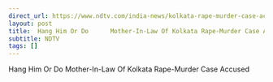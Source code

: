 ```yaml
---
direct_url: https://www.ndtv.com/india-news/kolkata-rape-murder-case-accused-sanjay-roy-mother-in-law-says-hang-him-6374503
layout: post
title:  Hang Him Or Do      Mother-In-Law Of Kolkata Rape-Murder Case Accused
subtitle: NDTV
tags: []
---
```


 Hang Him Or Do      Mother-In-Law Of Kolkata Rape-Murder Case Accused
